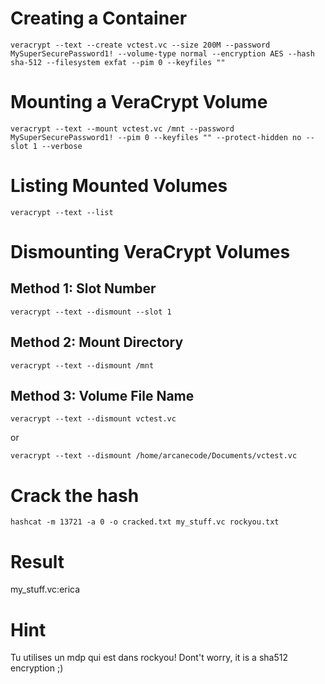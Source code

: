 # Creating a Container
`veracrypt --text --create vctest.vc --size 200M --password MySuperSecurePassword1! --volume-type normal --encryption AES --hash sha-512 --filesystem exfat --pim 0 --keyfiles ""`

# Mounting a VeraCrypt Volume
`veracrypt --text --mount vctest.vc /mnt --password MySuperSecurePassword1! --pim 0 --keyfiles "" --protect-hidden no --slot 1 --verbose`

# Listing Mounted Volumes
`veracrypt --text --list`

# Dismounting VeraCrypt Volumes
## Method 1: Slot Number
`veracrypt --text --dismount --slot 1`

## Method 2: Mount Directory
`veracrypt --text --dismount /mnt`

## Method 3: Volume File Name
`veracrypt --text --dismount vctest.vc`

or

`veracrypt --text --dismount /home/arcanecode/Documents/vctest.vc`

# Crack the hash
`hashcat -m 13721 -a 0 -o cracked.txt my_stuff.vc rockyou.txt`

# Result
my_stuff.vc:erica

# Hint
Tu utilises un mdp qui est dans rockyou!
Dont't worry, it is a sha512 encryption ;)